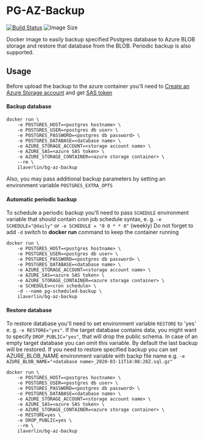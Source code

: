 # PG-AZ-Backup

[![Build Status](https://img.shields.io/docker/cloud/build/ilaverlin/pg-backup)](https://hub.docker.com/repository/docker/ilaverlin/pg-backup)   ![Image Size](https://img.shields.io/docker/image-size/ilaverlin/pg-backup/latest)

Docker image to easily backup specified Postgres database to Azure BLOB storage and restore that database from the BLOB. Periodic backup is also supported.

## Usage
Before upload the backup to the azure container you'll need to [Create an Azure Storage account](https://docs.microsoft.com/en-us/azure/storage/common/storage-account-create?tabs=azure-portal) and get [SAS token](https://docs.microsoft.com/en-us/azure/storage/common/storage-sas-overview)  

#### Backup database
```
docker run \
    -e POSTGRES_HOST=<postgres hostname> \
    -e POSTGRES_USER=<postgres db user> \
    -e POSTGRES_PASSWORD=<postgres db password> \
    -e POSTGRES_DATABASE=<database name> \
    -e AZURE_STORAGE_ACCOUNT=<storage account name> \
    -e AZURE_SAS=<azure SAS token> \
    -e AZURE_STORAGE_CONTAINER=<azure storage container> \
    --rm \
    ilaverlin/bg-az-backup
```
Also, you may pass additional backup parameters by setting an environment variable `POSTGRES_EXTRA_OPTS` 

#### Automatic periodic backup
To schedule a periodic backup you'll need to pass `SCHEDULE` environment variable that should contain cron job schedule syntax, e. g. `-e SCHEDULE="@daily"` or `-e SCHEDULE = "0 0 * * 0"` (weekly)
Do not forget to add `-d` switch to **docker run** command to keep the container running 
```
docker run \
    -e POSTGRES_HOST=<postgres hostname> \
    -e POSTGRES_USER=<postgres db user> \
    -e POSTGRES_PASSWORD=<postgres db password> \
    -e POSTGRES_DATABASE=<database name> \
    -e AZURE_STORAGE_ACCOUNT=<storage account name> \
    -e AZURE_SAS=<azure SAS token> \
    -e AZURE_STORAGE_CONTAINER=<azure storage container> \
    -e SCHEDULE=<cron schedule> \
    -d --name pg-scheduled-backup \
    ilaverlin/bg-az-backup
```
#### Restore database
To restore database you'll need to set environment variable `RESTORE` to 'yes' e. g. `-e RESTORE="yes"`. If the target database contains data, you might want to specify `DROP_PUBLIC="yes"`, that will drop the public schema. In case of an empty target database you can omit this variable.
By default the last backup will be restored. If you need to restore specified backup you can set AZURE_BLOB_NAME environment variable with backp file name e.g. `-e AZURE_BLOB_NAME="<database name>_2020-03-11T14:08:28Z.sql.gz"`
```
docker run \
    -e POSTGRES_HOST=<postgres hostname> \
    -e POSTGRES_USER=<postgres db user> \
    -e POSTGRES_PASSWORD=<postgres db password> \
    -e POSTGRES_DATABASE=<database name> \
    -e AZURE_STORAGE_ACCOUNT=<storage account name> \
    -e AZURE_SAS=<azure SAS token> \
    -e AZURE_STORAGE_CONTAINER=<azure storage container> \
    -e RESTORE=yes \
    -e DROP_PUBLIC=yes \
    --rm \
    ilaverlin/bg-az-backup
```
